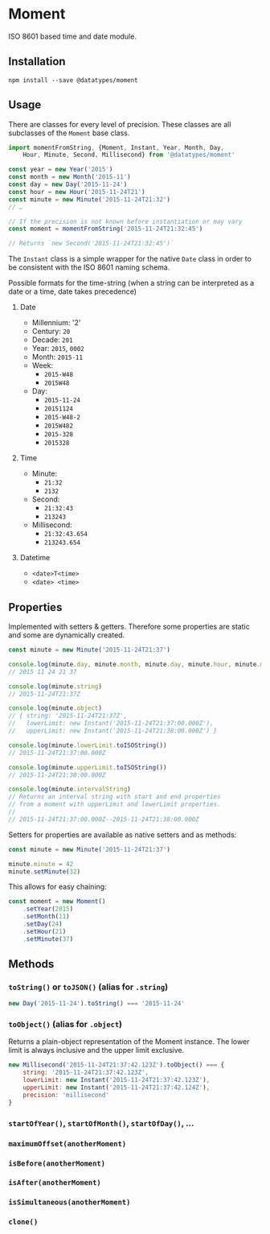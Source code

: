 # Moment

ISO 8601 based time and date module.


## Installation

```shell
npm install --save @datatypes/moment
```


## Usage

There are classes for every level of precision.
These classes are all subclasses of the `Moment` base class.

```js
import momentFromString, {Moment, Instant, Year, Month, Day,
	Hour, Minute, Second, Millisecond} from '@datatypes/moment'

const year = new Year('2015')
const month = new Month('2015-11')
const day = new Day('2015-11-24')
const hour = new Hour('2015-11-24T21')
const minute = new Minute('2015-11-24T21:32')
// …

// If the precision is not known before instantiation or may vary
const moment = momentFromString('2015-11-24T21:32:45')

// Returns `new Second('2015-11-24T21:32:45')`
```

The `Instant` class is a simple wrapper for the native `Date` class
in order to be consistent with the ISO 8601 naming schema.

Possible formats for the time-string
(when a string can be interpreted as a date or a time, date takes precedence)

1. Date
	- Millennium: '2'
	- Century: `20`
	- Decade: `201`
	- Year: `2015`, `0002`
	- Month: `2015-11`
	- Week:
		- `2015-W48`
		- `2015W48`
	- Day:
		- `2015-11-24`
		- `20151124`
		- `2015-W48-2`
		- `2015W482`
		- `2015-328`
		- `2015328`

1. Time
	- Minute:
		- `21:32`
		- `2132`
	- Second:
		- `21:32:43`
		- `213243`
	- Millisecond:
		- `21:32:43.654`
		- `213243.654`

1. Datetime
	- `<date>T<time>`
	- `<date> <time>`


## Properties

Implemented with setters & getters.
Therefore some properties are static and some are dynamically created.

```js
const minute = new Minute('2015-11-24T21:37')

console.log(minute.day, minute.month, minute.day, minute.hour, minute.minute)
// 2015 11 24 21 37

console.log(minute.string)
// 2015-11-24T21:37Z

console.log(minute.object)
// { string: '2015-11-24T21:37Z',
//   lowerLimit: new Instant('2015-11-24T21:37:00.000Z'),
//   upperLimit: new Instant('2015-11-24T21:38:00.000Z') }

console.log(minute.lowerLimit.toISOString())
// 2015-11-24T21:37:00.000Z

console.log(minute.upperLimit.toISOString())
// 2015-11-24T21:38:00.000Z

console.log(minute.intervalString)
// Returns an interval string with start and end properties
// from a moment with upperLimit and lowerLimit properties.
//
// 2015-11-24T21:37:00.000Z--2015-11-24T21:38:00.000Z
```

Setters for properties are available as native setters and as methods:

```js
const minute = new Minute('2015-11-24T21:37')

minute.minute = 42
minute.setMinute(32)
```

This allows for easy chaining:

```js
const moment = new Moment()
	.setYear(2015)
	.setMonth(11)
	.setDay(24)
	.setHour(21)
	.setMinute(37)
```


## Methods

### `toString()` or `toJSON()` (alias for `.string`)

```js
new Day('2015-11-24').toString() === '2015-11-24'
```


### `toObject()` (alias for `.object`)

Returns a plain-object representation of the Moment instance.
The lower limit is always inclusive and the upper limit exclusive.

```js
new Millisecond('2015-11-24T21:37:42.123Z').toObject() === {
	string: '2015-11-24T21:37:42.123Z',
	lowerLimit: new Instant('2015-11-24T21:37:42.123Z'),
	upperLimit: new Instant('2015-11-24T21:37:42.124Z'),
	precision: 'millisecond'
}
```


### `startOfYear()`, `startOfMonth()`, `startOfDay()`, …

### `maximumOffset(anotherMoment)`

### `isBefore(anotherMoment)`

### `isAfter(anotherMoment)`

### `isSimultaneous(anotherMoment)`

### `clone()`
